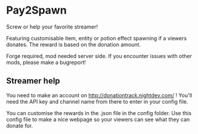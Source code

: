 Pay2Spawn
=========

Screw or help your favorite streamer!

Featuring customisable item, entity or potion effect spawning if a viewers donates.
The reward is based on the donation amount.

Forge required, mod needed server side.
If you encounter issues with other mods, please make a bugreport!

Streamer help
-------------

You need to make an account on http://donationtrack.nightdev.com/ !
You'll need the API key and channel name from there to enter in your config file.

You can customise the rewards in the .json file in the config folder.
Use this config file to make a nice webpage so your viewers can see what they can donate for.